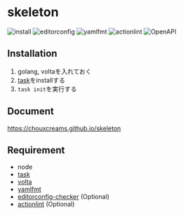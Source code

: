 # skeleton

![install](https://github.com/chouxcreams/skeleton/actions/workflows/install.yml/badge.svg)
![editorconfig](https://github.com/chouxcreams/skeleton/actions/workflows/editorconfig.yml/badge.svg)
![yamlfmt](https://github.com/chouxcreams/skeleton/actions/workflows/yamlfmt.yml/badge.svg)
![actionlint](https://github.com/chouxcreams/skeleton/actions/workflows/actionlint.yml/badge.svg)
![OpenAPI](https://github.com/chouxcreams/skeleton/actions/workflows/openapi.yml/badge.svg)

## Installation

1. golang, voltaを入れておく
2. [task](https://github.com/go-task/task)をinstallする
3. `task init`を実行する

## Document

<https://chouxcreams.github.io/skeleton>

## Requirement

- node
- [task](https://github.com/go-task/task)
- [volta](https://github.com/volta-cli/volta)
- [yamlfmt](https://github.com/google/yamlfmt)
- [editorconfig-checker](https://github.com/editorconfig-checker/editorconfig-checker#continuous-integration) (Optional)
- [actionlint](https://github.com/rhysd/actionlint) (Optional)
